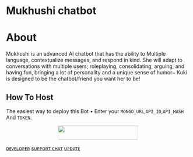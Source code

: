 # Mukhushi chatbot
# About
Mukhushi is an advanced AI chatbot that 
has the ability to Multiple language, contextualize messages, and respond in kind. She will adapt to conversations with multiple users; roleplaying, consolidating, arguing, and having fun, bringing a lot of personality and a unique sense of humor~ Kuki is designed to be the chatbot/friend you want her to be!
## How To Host
The easiest way to deploy this Bot
• Enter your ```MONGO_URL```,```API_ID```,```API_HASH``` And ```TOKEN```.
<p align="center"><a href="https://heroku.com/deploy?template=https://github.com/itz-mst-boy/Mukhushichatbot"> <img src="https://img.shields.io/badge/Deploy%20To%20Heroku-black?style=for-the-badge&logo=heroku" width="220" height="38.45"/></a></p>
 


[ᴅᴇᴠᴇʟᴏᴘᴇʀ](https://t.me/itz_mst_boy)
[sᴜᴘᴘᴏʀᴛ ᴄʜᴀᴛ](https://t.me/worldwide_friend_zone)
[ᴜᴘᴅᴀᴛᴇ](https://t.me/mukhushi_official)
